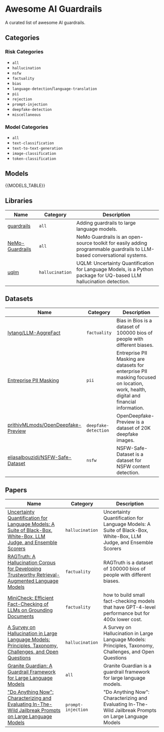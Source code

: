 # Awesome AI Guardrails

A curated list of awesome AI guardrails.

## Categories

### Risk Categories

- `all`
- `hallucination`
- `nsfw`
- `factuality`
- `bias`
- `language-detection`/`language-translation`
- `pii`
- `rejection`
- `prompt-injection`
- `deepfake-detection`
- `miscellaneous`

### Model Categories

- `all`
- `text-classification`
- `text-to-text-generation`
- `image-classification`
- `token-classification`

## Models

{{MODELS_TABLE}}

## Libraries

| Name | Category | Description |
|------|----------|-------------|
| [guardrails](https://github.com/guardrails-ai/guardrails) | `all` | Adding guardrails to large language models. |
| [NeMo-Guardrails](https://github.com/NVIDIA/NeMo-Guardrails) | `all` | NeMo Guardrails is an open-source toolkit for easily adding programmable guardrails to LLM-based conversational systems. |
| [uqlm](https://github.com/cvs-health/uqlm) | `hallucination` | UQLM: Uncertainty Quantification for Language Models, is a Python package for UQ-based LLM hallucination detection. |

## Datasets

| Name | Category | Description |
|------|----------|-------------|
| [lytang/LLM-AggreFact](https://huggingface.co/datasets/lytang/LLM-AggreFact) | `factuality` | Bias in Bios is a dataset of 100000 bios of people with different biases. |
| [Entreprise PII Masking](https://huggingface.co/collections/ai4privacy/entreprise-pii-masking-68255aab0ad327ba71f3210f) | `pii` | Entreprise PII Masking are datasets for enterprise PII masking focused on location, work, health, digital and financial information. |
| [prithivMLmods/OpenDeepfake-Preview](https://huggingface.co/datasets/prithivMLmods/OpenDeepfake-Preview) | `deepfake-detection` | OpenDeepfake-Preview is a dataset of 20K deepfake images. |
| [eliasalbouzidi/NSFW-Safe-Dataset](https://huggingface.co/datasets/eliasalbouzidi/NSFW-Safe-Dataset?not-for-all-audiences=true) | `nsfw` | NSFW-Safe-Dataset is a dataset for NSFW content detection. |

## Papers

| Name | Category | Description |
|------|----------|-------------|
| [Uncertainty Quantification for Language Models: A Suite of Black-Box, White-Box, LLM Judge, and Ensemble Scorers](https://arxiv.org/abs/2504.19254) | `hallucination` | Uncertainty Quantification for Language Models: A Suite of Black-Box, White-Box, LLM Judge, and Ensemble Scorers |
| [RAGTruth: A Hallucination Corpus for Developing Trustworthy Retrieval-Augmented Language Models](https://arxiv.org/pdf/2401.00396) | `factuality` | RAGTruth is a dataset of 100000 bios of people with different biases. |
| [MiniCheck: Efficient Fact-Checking of LLMs on Grounding Documents](https://arxiv.org/pdf/2404.10774) | `factuality` | how to build small fact-checking models that have GPT-4-level performance but for 400x lower cost. |
| [A Survey on Hallucination in Large Language Models: Principles, Taxonomy, Challenges, and Open Questions](https://arxiv.org/pdf/2311.05232) | `hallucination` | A Survey on Hallucination in Large Language Models: Principles, Taxonomy, Challenges, and Open Questions |
| [Granite Guardian: A Guardrail Framework for Large Language Models](https://arxiv.org/abs/2412.07724) | `all` | Granite Guardian is a guardrail framework for large language models. |
| ["Do Anything Now": Characterizing and Evaluating In-The-Wild Jailbreak Prompts on Large Language Models](https://arxiv.org/abs/2308.03825) | `prompt-injection` | "Do Anything Now": Characterizing and Evaluating In-The-Wild Jailbreak Prompts on Large Language Models |